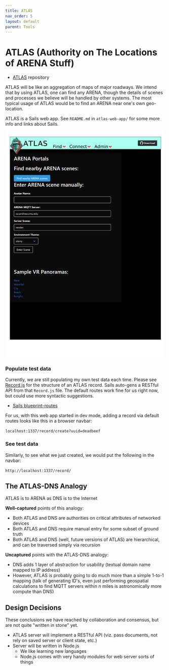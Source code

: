 ```yaml
---
title: ATLAS
nav_order: 5
layout: default
parent: Tools
---
```


# ATLAS (Authority on The Locations of ARENA Stuff)

- [ATLAS](https://github.com/conix-center/ATLAS) repository

ATLAS will be like an aggregation of maps of major roadways. We intend that by using ATLAS, one can find any ARENA, though the details of scenes and processes we believe will be handled by other systems. The most typical usage of ATLAS would be to find an ARENA near one's own geo-location.

ATLAS is a Sails web app. See `README.md` in `atlas-web-app/` for some more info and links about Sails.

![ATLAS Panel](../../assets/img/atlas/atlas1.png)

### Populate test data

Currently, we are still populating my own test data each time. Please see [Record.js](https://github.com/conix-center/ATLAS/blob/master/atlas-web-app/api/models/Record.js) for the structure of an ATLAS record. Sails auto-gens a RESTful API from that `Record.js` file. The default routes work fine for us right now, but could use more syntactic suggestions.

- [Sails blueprint-routes](https://sailsjs.com/documentation/concepts/blueprints?blueprint-routes)

For us, with this web app started in dev mode, adding a record via default routes looks like this in a browser navbar:

`localhost:1337/record/create?uuid=deadbeef`

### See test data

Similarly, to see what we just created, we would put the following in the navbar:

`http://localhost:1337/record/`

## The ATLAS-DNS Analogy

ATLAS is to ARENA as DNS is to the Internet

**Well-captured** points of this analogy:

- Both ATLAS and DNS are authorities on critical attributes of networked devices
- Both ATLAS and DNS require manual entry for some subset of ground truth
- Both ATLAS and DNS (well, future versions of ATLAS) are hierarchical, and can be traversed simply via recursion

**Uncaptured** points with the ATLAS-DNS analogy:

- DNS adds 1 layer of abstraction for usability (textual domain name mapped to IP address)
- However, ATLAS is probably going to do much more than a simple 1-to-1 mapping (talk of generating ID's, even just performing geospatial calculations to find MQTT servers within _n_ miles is astronomically more compute than DNS)

## Design Decisions

These conclusions we have reached by collaboration and consensus, but are not quite "written in stone" yet.

- ATLAS server will implement a RESTful API (viz. pass documents, not rely on saved server or client state, etc.)
- Server will be written in Node.js
  - We like learning new languages
  - Node.js comes with very handy modules for web server sorts of things
